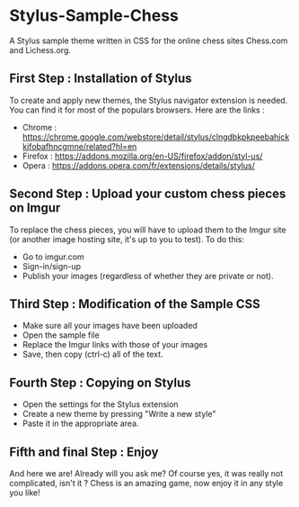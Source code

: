 # Stylus-Sample-Chess
A Stylus sample theme written in CSS for the online chess sites Chess.com and Lichess.org.

## First Step : Installation of Stylus
To create and apply new themes, the Stylus navigator extension is needed. You can find it for most of the populars browsers. Here are the links : 
- Chrome : https://chrome.google.com/webstore/detail/stylus/clngdbkpkpeebahjckkjfobafhncgmne/related?hl=en
- Firefox : https://addons.mozilla.org/en-US/firefox/addon/styl-us/
- Opera : https://addons.opera.com/fr/extensions/details/stylus/

## Second Step : Upload your custom chess pieces on Imgur
To replace the chess pieces, you will have to upload them to the Imgur site (or another image hosting site, it's up to you to test). To do this:
- Go to imgur.com
- Sign-in/sign-up
- Publish your images (regardless of whether they are private or not).

## Third Step : Modification of the Sample CSS
- Make sure all your images have been uploaded
- Open the sample file
- Replace the Imgur links with those of your images
- Save, then copy (ctrl-c) all of the text.

## Fourth Step : Copying on Stylus
- Open the settings for the Stylus extension
- Create a new theme by pressing "Write a new style" 
- Paste it in the appropriate area.

## Fifth and final Step : Enjoy
And here we are! Already will you ask me? Of course yes, it was really not complicated, isn't it ? Chess is an amazing game, now enjoy it in any style you like!
